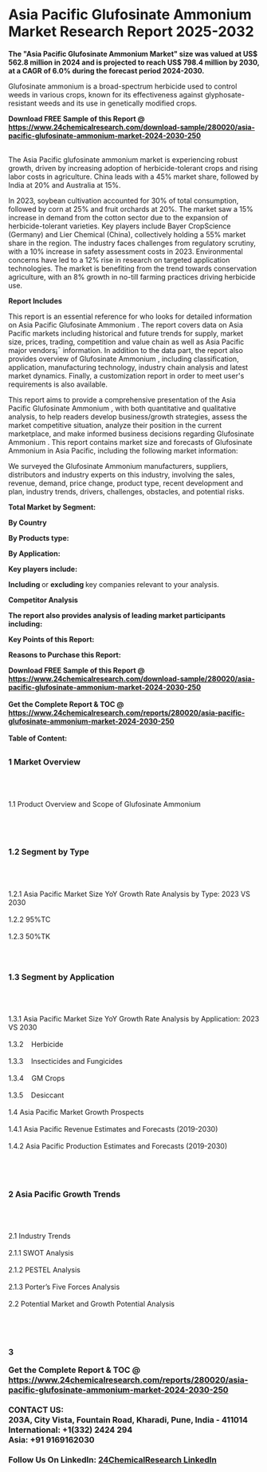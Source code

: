 <h1>Asia Pacific Glufosinate Ammonium   Market Research Report 2025-2032</h1><p><strong>The "Asia Pacific Glufosinate Ammonium Market" size was valued at US$ 562.8 million in 2024 and is projected to reach US$ 798.4 million by 2030, at a CAGR of 6.0% during the forecast period 2024-2030.</strong></p><p>
</p><p>Glufosinate ammonium is a broad-spectrum herbicide used to control weeds in various crops, known for its effectiveness against glyphosate-resistant weeds and its use in genetically modified crops.</p><div><b>Download FREE Sample of this Report @ 
            <a href="https://www.24chemicalresearch.com/download-sample/280020/asia-pacific-glufosinate-ammonium-market-2024-2030-250">
            https://www.24chemicalresearch.com/download-sample/280020/asia-pacific-glufosinate-ammonium-market-2024-2030-250</a></b></div><br><p>
</p><p>The Asia Pacific glufosinate ammonium market is experiencing robust growth, driven by increasing adoption of herbicide-tolerant crops and rising labor costs in agriculture. China leads with a 45% market share, followed by India at 20% and Australia at 15%.</p><p>
</p><p>In 2023, soybean cultivation accounted for 30% of total consumption, followed by corn at 25% and fruit orchards at 20%. The market saw a 15% increase in demand from the cotton sector due to the expansion of herbicide-tolerant varieties. Key players include Bayer CropScience (Germany) and Lier Chemical (China), collectively holding a 55% market share in the region. The industry faces challenges from regulatory scrutiny, with a 10% increase in safety assessment costs in 2023. Environmental concerns have led to a 12% rise in research on targeted application technologies. The market is benefiting from the trend towards conservation agriculture, with an 8% growth in no-till farming practices driving herbicide use.</p><p>
</p><p><strong>Report Includes</strong></p><p>
</p><p>This report is an essential reference for who looks for detailed information on Asia Pacific Glufosinate Ammonium . The report covers data on Asia Pacific markets including historical and future trends for supply, market size, prices, trading, competition and value chain as well as Asia Pacific major vendors¡¯ information. In addition to the data part, the report also provides overview of Glufosinate Ammonium , including classification, application, manufacturing technology, industry chain analysis and latest market dynamics. Finally, a customization report in order to meet user's requirements is also available.</p><p>
</p><p>This report aims to provide a comprehensive presentation of the Asia Pacific Glufosinate Ammonium , with both quantitative and qualitative analysis, to help readers develop business/growth strategies, assess the market competitive situation, analyze their position in the current marketplace, and make informed business decisions regarding Glufosinate Ammonium . This report contains market size and forecasts of Glufosinate Ammonium in Asia Pacific, including the following market information:</p><p>
We surveyed the Glufosinate Ammonium manufacturers, suppliers, distributors and industry experts on this industry, involving the sales, revenue, demand, price change, product type, recent development and plan, industry trends, drivers, challenges, obstacles, and potential risks.</p><p>
</p><p><strong>Total Market by Segment:</strong></p><p>
<strong>By Country</strong></p><p>
</p><p>
<strong>By Products type:</strong></p><p>
</p><p>
<strong>By Application:</strong></p><p>
</p><p>
<strong>Key players include:</strong></p><p>
</p><p>
</p><p><strong>Including </strong>or <strong>excluding </strong>key companies relevant to your analysis.</p><p>
<strong>Competitor Analysis</strong></p><p>
</p><p><strong>The report also provides analysis of leading market participants including:</strong></p><p>
</p><p>
</p><p><strong>Key Points of this Report:</strong></p><p>
</p><p>
</p><p><strong>Reasons to Purchase this Report:</strong></p><p>
</p><div><b>Download FREE Sample of this Report @ 
            <a href="https://www.24chemicalresearch.com/download-sample/280020/asia-pacific-glufosinate-ammonium-market-2024-2030-250">
            https://www.24chemicalresearch.com/download-sample/280020/asia-pacific-glufosinate-ammonium-market-2024-2030-250</a></b></div><br><div><b>Get the Complete Report & TOC @ 
            <a href="https://www.24chemicalresearch.com/reports/280020/asia-pacific-glufosinate-ammonium-market-2024-2030-250">
            https://www.24chemicalresearch.com/reports/280020/asia-pacific-glufosinate-ammonium-market-2024-2030-250</a></b></div><br>
            <b>Table of Content:</b><p><h2><span style="font-size:16px"><strong>1 Market Overview&nbsp;&nbsp; &nbsp;</strong></span></h2><br />
<br />
<p>1.1 Product Overview and Scope of Glufosinate Ammonium  &nbsp;</p><br />
<br />
<h2><strong><span style="font-size:16px">1.2 Segment by Type&nbsp;&nbsp; &nbsp;</span></strong></h2><br />
<br />
<p>1.2.1 Asia Pacific Market Size YoY Growth Rate Analysis by Type: 2023 VS 2030&nbsp;&nbsp; &nbsp;<br /><br />
1.2.2 95%TC&nbsp;&nbsp; &nbsp;<br /><br />
1.2.3 50%TK<br /><br />
<br />
<h2><span style="font-size:16px"><strong>1.3 Segment by Application&nbsp;&nbsp;</strong></span></h2><br />
<br />
<p>1.3.1 Asia Pacific Market Size YoY Growth Rate Analysis by Application: 2023 VS 2030&nbsp;&nbsp; &nbsp;<br /><br />
1.3.2&nbsp;&nbsp; &nbsp;Herbicide<br /><br />
1.3.3&nbsp;&nbsp; &nbsp;Insecticides and Fungicides<br /><br />
1.3.4&nbsp;&nbsp; &nbsp;GM Crops<br /><br />
1.3.5&nbsp;&nbsp; &nbsp;Desiccant<br /><br />
1.4 Asia Pacific Market Growth Prospects&nbsp;&nbsp; &nbsp;<br /><br />
1.4.1 Asia Pacific Revenue Estimates and Forecasts (2019-2030)&nbsp;&nbsp; &nbsp;<br /><br />
1.4.2 Asia Pacific Production Estimates and Forecasts (2019-2030)&nbsp;&nbsp;</p><br />
<br />
<h2><span style="font-size:16px"><strong>2 Asia Pacific Growth Trends&nbsp;&nbsp; &nbsp;</strong></span></h2><br />
<br />
<p>2.1 Industry Trends&nbsp;&nbsp; &nbsp;<br /><br />
2.1.1 SWOT Analysis&nbsp;&nbsp; &nbsp;<br /><br />
2.1.2 PESTEL Analysis&nbsp;&nbsp; &nbsp;<br /><br />
2.1.3 Porter&rsquo;s Five Forces Analysis&nbsp;&nbsp; &nbsp;<br /><br />
2.2 Potential Market and Growth Potential Analysis&nbsp;&nbsp; &nbsp;</p><br />
<br />
<h2><span style="font-size:16px"><strong>3 </p><div><b>Get the Complete Report & TOC @ 
            <a href="https://www.24chemicalresearch.com/reports/280020/asia-pacific-glufosinate-ammonium-market-2024-2030-250">
            https://www.24chemicalresearch.com/reports/280020/asia-pacific-glufosinate-ammonium-market-2024-2030-250</a></b></div><br><b>CONTACT US:</b><br>
            203A, City Vista, Fountain Road, Kharadi, Pune, India - 411014<br>
            International: +1(332) 2424 294<br>
            Asia: +91 9169162030 <br><br>
            Follow Us On LinkedIn: <a href="https://www.linkedin.com/company/24chemicalresearch/">24ChemicalResearch LinkedIn</a>